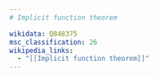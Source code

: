 ```yaml
---
# Implicit function theorem

wikidata: Q848375
msc_classification: 26
wikipedia_links:
  - "[[Implicit function theorem]]"
---
```

